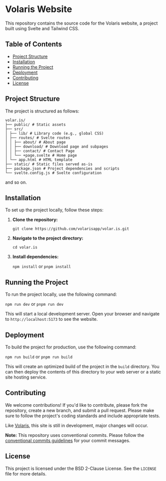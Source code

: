 # Volaris Website

This repository contains the source code for the Volaris website, a project built using Svelte and Tailwind CSS.

## Table of Contents

- [Project Structure](#project-structure)
- [Installation](#installation)
- [Running the Project](#running-the-project)
- [Deployment](#deployment)
- [Contributing](#contributing)
- [License](#license)

## Project Structure

The project is structured as follows:

```
volar.is/
├── public/ # Static assets
├── src/
│ ├── lib/ # Library code (e.g., global CSS)
│ ├── routes/ # Svelte routes
│ │ ├── about/ # About page
│ │ ├── download/ # Download page and subpages
│ │ ├── contact/ # Contact Page
│ │ └── +page.svelte # Home page
│ └── app.html # HTML template
├── static/ # Static files served as-is
├── package.json # Project dependencies and scripts
└── svelte.config.js # Svelte configuration
```
and so on.


## Installation

To set up the project locally, follow these steps:

1. **Clone the repository:**

    `git clone https://github.com/volarisapp/volar.is.git`

2. **Navigate to the project directory:**

    `cd volar.is`

3. **Install dependencies:**

    `npm install` or `pnpm install`

## Running the Project

To run the project locally, use the following command:

`npm run dev` or `pnpm run dev`

This will start a local development server. Open your browser and navigate to `http://localhost:5173` to see the website.

## Deployment

To build the project for production, use the following command:

`npm run build` or `pnpm run build`

This will create an optimized build of the project in the `build` directory. You can then deploy the contents of this directory to your web server or a static site hosting service.

## Contributing

We welcome contributions! If you'd like to contribute, please fork the repository, create a new branch, and submit a pull request. Please make sure to follow the project's coding standards and include appropriate tests.

Like [Volaris](https://github.com/volarisapp/volaris), this site is still in development, major changes will occur.

**Note:** This repository uses conventional commits. Please follow the [conventional commits guidelines](https://www.conventionalcommits.org/en/v1.0.0/) for your commit messages.

## License

This project is licensed under the BSD 2-Clause License. See the `LICENSE` file for more details.
